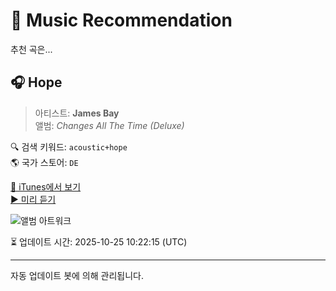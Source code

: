 
# 🎵 Music Recommendation

추천 곡은...

## 🎧 Hope  
> 아티스트: **James Bay**  
> 앨범: _Changes All The Time (Deluxe)_  

🔍 검색 키워드: `acoustic+hope`  
🌎 국가 스토어: `DE`

[🔗 iTunes에서 보기](https://music.apple.com/de/album/hope/1806685425?i=1806685749&uo=4)  
[▶️ 미리 듣기](https://audio-ssl.itunes.apple.com/itunes-assets/AudioPreview221/v4/ba/dc/9d/badc9d1e-407b-ce6c-7b76-628562a74ad5/mzaf_12576627519656234971.plus.aac.p.m4a)

![앨범 아트워크](https://is1-ssl.mzstatic.com/image/thumb/Music221/v4/b4/01/e8/b401e804-9c76-33ab-de6d-538798096cfc/25UMGIM49834.rgb.jpg/100x100bb.jpg)

⏳ 업데이트 시간: 2025-10-25 10:22:15 (UTC)

---
자동 업데이트 봇에 의해 관리됩니다.
